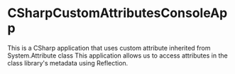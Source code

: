 # CSharpCustomAttributesConsoleApp
This is a CSharp application that uses custom attribute inherited from System.Attribute class
This application allows us to access attributes in the class library's metadata using Reflection.

